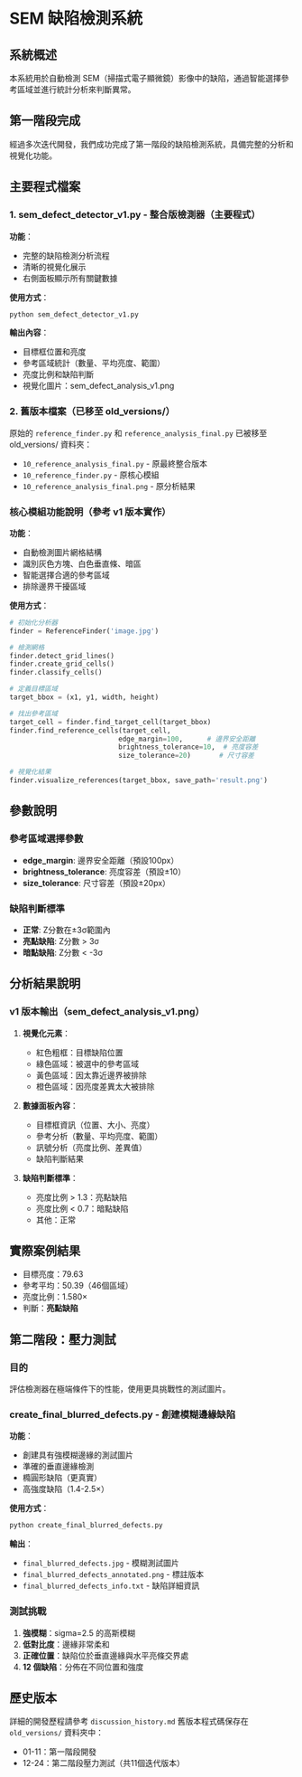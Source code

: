 # SEM 缺陷檢測系統

## 系統概述
本系統用於自動檢測 SEM（掃描式電子顯微鏡）影像中的缺陷，通過智能選擇參考區域並進行統計分析來判斷異常。

## 第一階段完成
經過多次迭代開發，我們成功完成了第一階段的缺陷檢測系統，具備完整的分析和視覺化功能。

## 主要程式檔案

### 1. sem_defect_detector_v1.py - 整合版檢測器（主要程式）
**功能**：
- 完整的缺陷檢測分析流程
- 清晰的視覺化展示
- 右側面板顯示所有關鍵數據

**使用方式**：
```python
python sem_defect_detector_v1.py
```

**輸出內容**：
- 目標框位置和亮度
- 參考區域統計（數量、平均亮度、範圍）
- 亮度比例和缺陷判斷
- 視覺化圖片：sem_defect_analysis_v1.png

### 2. 舊版本檔案（已移至 old_versions/）
原始的 `reference_finder.py` 和 `reference_analysis_final.py` 已被移至 old_versions/ 資料夾：
- `10_reference_analysis_final.py` - 原最終整合版本
- `10_reference_finder.py` - 原核心模組
- `10_reference_analysis_final.png` - 原分析結果

### 核心模組功能說明（參考 v1 版本實作）
**功能**：
- 自動檢測圖片網格結構
- 識別灰色方塊、白色垂直條、暗區
- 智能選擇合適的參考區域
- 排除邊界干擾區域

**使用方式**：
```python
# 初始化分析器
finder = ReferenceFinder('image.jpg')

# 檢測網格
finder.detect_grid_lines()
finder.create_grid_cells()
finder.classify_cells()

# 定義目標區域
target_bbox = (x1, y1, width, height)

# 找出參考區域
target_cell = finder.find_target_cell(target_bbox)
finder.find_reference_cells(target_cell, 
                           edge_margin=100,      # 邊界安全距離
                           brightness_tolerance=10,  # 亮度容差
                           size_tolerance=20)       # 尺寸容差

# 視覺化結果
finder.visualize_references(target_bbox, save_path='result.png')
```


## 參數說明

### 參考區域選擇參數
- **edge_margin**: 邊界安全距離（預設100px）
- **brightness_tolerance**: 亮度容差（預設±10）
- **size_tolerance**: 尺寸容差（預設±20px）

### 缺陷判斷標準
- **正常**: Z分數在±3σ範圍內
- **亮點缺陷**: Z分數 > 3σ
- **暗點缺陷**: Z分數 < -3σ

## 分析結果說明

### v1 版本輸出（sem_defect_analysis_v1.png）
1. **視覺化元素**：
   - 紅色粗框：目標缺陷位置
   - 綠色區域：被選中的參考區域
   - 黃色區域：因太靠近邊界被排除
   - 橙色區域：因亮度差異太大被排除

2. **數據面板內容**：
   - 目標框資訊（位置、大小、亮度）
   - 參考分析（數量、平均亮度、範圍）
   - 訊號分析（亮度比例、差異值）
   - 缺陷判斷結果

3. **缺陷判斷標準**：
   - 亮度比例 > 1.3：亮點缺陷
   - 亮度比例 < 0.7：暗點缺陷
   - 其他：正常

## 實際案例結果
- 目標亮度：79.63
- 參考平均：50.39（46個區域）
- 亮度比例：1.580×
- 判斷：**亮點缺陷**

## 第二階段：壓力測試

### 目的
評估檢測器在極端條件下的性能，使用更具挑戰性的測試圖片。

### create_final_blurred_defects.py - 創建模糊邊緣缺陷
**功能**：
- 創建具有強模糊邊緣的測試圖片
- 準確的垂直邊緣檢測
- 橢圓形缺陷（更真實）
- 高強度缺陷（1.4-2.5×）

**使用方式**：
```python
python create_final_blurred_defects.py
```

**輸出**：
- `final_blurred_defects.jpg` - 模糊測試圖片
- `final_blurred_defects_annotated.png` - 標註版本
- `final_blurred_defects_info.txt` - 缺陷詳細資訊

### 測試挑戰
1. **強模糊**：sigma=2.5 的高斯模糊
2. **低對比度**：邊緣非常柔和
3. **正確位置**：缺陷位於垂直邊緣與水平亮條交界處
4. **12 個缺陷**：分佈在不同位置和強度

## 歷史版本
詳細的開發歷程請參考 `discussion_history.md`
舊版本程式碼保存在 `old_versions/` 資料夾中：
- 01-11：第一階段開發
- 12-24：第二階段壓力測試（共11個迭代版本）
